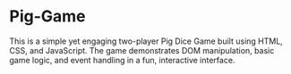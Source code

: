 # Pig-Game
This is a simple yet engaging two-player Pig Dice Game built using HTML, CSS, and JavaScript. The game demonstrates DOM manipulation, basic game logic, and event handling in a fun, interactive interface.
